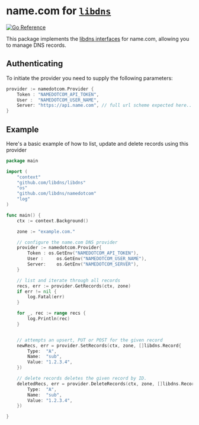 name.com for [`libdns`](https://github.com/libdns/libdns)
=======================

[![Go Reference](https://pkg.go.dev/badge/test.svg)](https://pkg.go.dev/github.com/libdns/namedotcom)

This package implements the [libdns interfaces](https://github.com/libdns/libdns) for name.com, allowing you to manage DNS records.

## Authenticating
To initiate the provider you need to supply the following parameters:
```go
provider := namedotcom.Provider {
	Token : "NAMEDOTCOM_API_TOKEN",
	User :  "NAMEDOTCOM_USER_NAME",
	Server: "https://api.name.com", // full url scheme expected here..
}
```

## Example
Here's a basic example of how to list, update and delete records using this provider
```go
package main

import (
	"context"
	"github.com/libdns/libdns"
	"os"
	"github.com/libdns/namedotcom"
	"log"
)

func main() {
	ctx := context.Background()

	zone := "example.com."

	// configure the name.com DNS provider 
	provider := namedotcom.Provider{
		Token : os.GetEnv("NAMEDOTCOM_API_TOKEN"),
		User :     os.GetEnv("NAMEDOTCOM_USER_NAME"),
		Server:    os.GetEnv("NAMEDOTCOM_SERVER"),
	}

	// list and iterate through all records
	recs, err := provider.GetRecords(ctx, zone)
	if err != nil {
		log.Fatal(err)
	}

	for _, rec := range recs {
		log.Println(rec)
	}


	// attempts an upsert, PUT or POST for the given record
	newRecs, err = provider.SetRecords(ctx, zone, []libdns.Record{
		Type:  "A",
		Name:  "sub",
		Value: "1.2.3.4",
	})

	// delete records deletes the given record by ID.
	deletedRecs, err = provider.DeleteRecords(ctx, zone, []libdns.Record{
		Type:  "A",
		Name:  "sub",
		Value: "1.2.3.4",
	})

}
```
